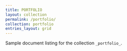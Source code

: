 ```yaml
---
title: PORTFOLIO
layout: collection
permalink: /portfolio/
collection: portfolio
entries_layout: grid
---
```


Sample document listing for the collection `_portfolio_`.

